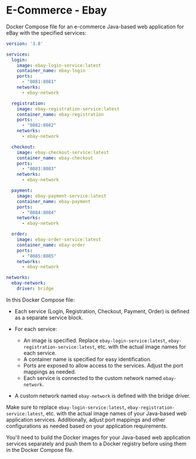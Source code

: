 # E-Commerce - Ebay
Docker Compose file for an e-commerce Java-based web application for eBay with the specified services:

```yaml
version: '3.8'

services:
  login:
    image: ebay-login-service:latest
    container_name: ebay-login
    ports:
      - "8081:8081"
    networks:
      - ebay-network

  registration:
    image: ebay-registration-service:latest
    container_name: ebay-registration
    ports:
      - "8082:8082"
    networks:
      - ebay-network

  checkout:
    image: ebay-checkout-service:latest
    container_name: ebay-checkout
    ports:
      - "8083:8083"
    networks:
      - ebay-network

  payment:
    image: ebay-payment-service:latest
    container_name: ebay-payment
    ports:
      - "8084:8084"
    networks:
      - ebay-network

  order:
    image: ebay-order-service:latest
    container_name: ebay-order
    ports:
      - "8085:8085"
    networks:
      - ebay-network

networks:
  ebay-network:
    driver: bridge
```

In this Docker Compose file:

- Each service (Login, Registration, Checkout, Payment, Order) is defined as a separate service block.
- For each service:
  - An image is specified. Replace `ebay-login-service:latest`, `ebay-registration-service:latest`, etc. with the actual image names for each service.
  - A container name is specified for easy identification.
  - Ports are exposed to allow access to the services. Adjust the port mappings as needed.
  - Each service is connected to the custom network named `ebay-network`.

- A custom network named `ebay-network` is defined with the bridge driver.

Make sure to replace `ebay-login-service:latest`, `ebay-registration-service:latest`, etc. with the actual image names of your Java-based web application services. Additionally, adjust port mappings and other configurations as needed based on your application requirements.

You'll need to build the Docker images for your Java-based web application services separately and push them to a Docker registry before using them in the Docker Compose file.
